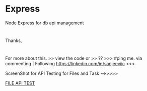 # Express
Node Express for db api management 


#
Thanks,
#
For more about this. >> view the code or >> ?? >>> #ping me. via commenting | Following https://linkedin.com/in/sanjeeviic <<<



ScreenShot for API Testing for Files and Task ==>>>>>

[FILE API TEST](https://github.com/chauhaniic/Express/blob/master/public/stylesheets/api_test_output.png?raw=true)